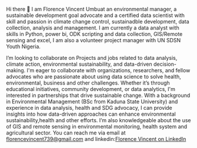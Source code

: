 Hi there 👋
I am Florence Vincent Umbuat an environmental manager, a sustainable development goal advocate and a certified data scientist with skill and passion in climate change control, sustainadble development, data collection, analysis and management. I am currently a data analyst with skills in Python, power bi, ODK scripting and data collection, GIS/Remote sensing and excel, I am also a volunteer project manager with UN SDSN Youth Nigeria.

I’m looking to collaborate on Projects and jobs related to data analysis, climate action, environmental sustainability, and data-driven decision-making. I'm eager to collaborate with organizations, researchers, and fellow advocates who are passionate about using data science to solve health, environmental, business and other challenges. Whether it’s through educational initiatives, community development, or data analytics, I'm interested in partnerships that drive sustainable change. With a background in Environmental Management (BSc from Kaduna State University) and experience in data analysis, health and SDG advocacy, I can provide insights into how data-driven approaches can enhance environmental sustainability,health and other efforts. I’m also knowledgeable about the use of GIS and remote sensing in environmental monitoring, health system and agricultural sector. You can reach me via email at florencevincent739@gmail.com and linkedin:[Florence Vincent on LinkedIn](https://www.linkedin.com/in/florence-vincent-907b13248/)

